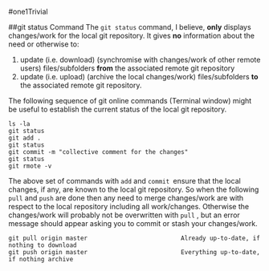 #one1Trivial

##git status Command
The `git status` command, I believe, **only** displays changes/work for the local git repository. It gives **no** information about the need or otherwise to:  
1. update (i.e. download) (synchromise with changes/work of other remote users) files/subfolders **from** the associated remote git repository  
2. update (i.e. upload) (archive the local changes/work) files/subfolders **to** the associated remote git repository.  

The following sequence of git online commands (Terminal window) might be useful to establish the current status of the local git repository.
```
ls -la
git status
git add .
git status
git commit -m "collective comment for the changes"
git status
git rmote -v
```
The above set of commands with `add` and `commit `ensure that the local changes, if any, are known to the local git repository. So when the following `pull` and `push` are done then any need to merge changes/work are with respect to the local repository including all work/changes. Otherwise the changes/work will probably not be overwritten with `pull` , but an error message should appear asking you to commit or stash your changes/work.
```
git pull origin master                          Already up-to-date, if nothing to download
git push origin master                          Everything up-to-date, if nothing archive
```

